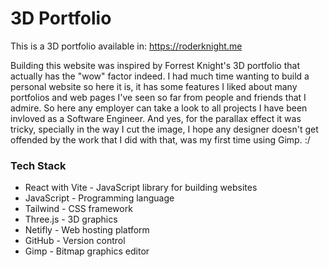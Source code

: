 # 3D Portfolio 
This is a 3D portfolio available in: https://roderknight.me

Building this website was inspired by Forrest Knight's 3D portfolio that actually has the "wow" factor indeed. I had much time wanting to build a personal website so here it is, it has some features I liked about many portfolios and web pages I've seen so far from people and friends that I admire. So here any employer can take a look to all projects I have been invloved as a Software Engineer. And yes, for the parallax effect it was tricky, specially in the way I cut the image, I hope any designer doesn't get offended by the work that I did with that, was my first time using Gimp. :/

### Tech Stack
- React with Vite - JavaScript library for building websites
- JavaScript - Programming language
- Tailwind - CSS framework
- Three.js - 3D graphics
- Netifly - Web hosting platform
- GitHub - Version control 
- Gimp - Bitmap graphics editor
